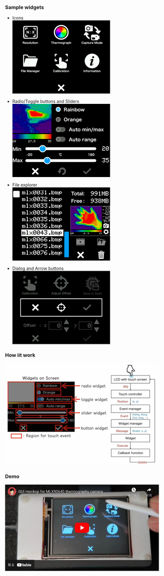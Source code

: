 ### Sample widgets

- Icons  
  ![Icons](samples/widget-icons.png "Icons")

- Radio/Toggle buttons and Sliders  
  ![Radio/Toggle buttons and Sliders](samples/widget-radio-toggle-slider.png "Radio/Toggle buttons and Sliders")

- File explorer  
  ![File explorer](samples/widget-file-explorer.png "File explorer")

- Dialog and Arrow buttons  
  ![Dialog and Arrow buttons](samples/widget-arrows-dialog.png "Dialog and Arrow buttons")

### How iit work

![Overall flow](samples/Overall-flow.jpg "Overall flow")

### Demo

[![GUI mockup for MLX90640 thermography camera](samples/gui-demo-9El-2NYCDNU.jpg)](https://youtu.be/9El-2NYCDNU "GUI mockup for MLX90640 thermography camera - YouTube")
